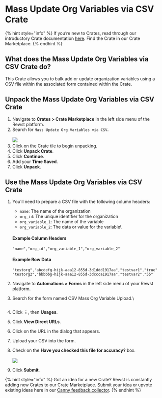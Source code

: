 # Mass Update Org Variables via CSV Crate

{% hint style="info" %}
If you’re new to Crates, read through our introductory Crate documentation [here](https://docs.rewst.help/prebuilt-automations/crates). Find the Crate in our Crate Marketplace.
{% endhint %}

## What does the Mass Update Org Variables via CSV Crate do?

This Crate allows you to bulk add or update organization variables using a CSV file within the associated form contained within the Crate.

## Unpack the Mass Update Org Variables via CSV Crate

1. Navigate to **Crates > Crate Marketplace** in the left side menu of the Rewst platform.
2. Search for `Mass Update Org Variables via CSV`**.**\
   \
   ![](<../../../.gitbook/assets/Screenshot 2025-04-28 at 1.15.23 PM.png>)
3. Click on the Crate tile to begin unpacking.
4. Click **Unpack Crate**.&#x20;
5. Click **Continue**.
6. Add your **Time Saved**.&#x20;
7. Click **Unpack**.

## Use the Mass Update Org Variables via CSV Crate

1.  You'll need to prepare a CSV file with the following column headers:

    * `name`: The name of the organization
    * `org_id`: The unique identifier for the organization
    * `org_variable_1`: The name of the variable
    * `org_variable_2`: The data or value for the variable\


    #### Example Column Headers

    ```
    "name","org_id","org_variable_1","org_variable_2"
    ```



    #### Example Row Data

    ```
    "testorg","abcdefg-hijk-aaa12-855d-3d1ddd1917aa","testvar1","true"
    "testorg2","bbbbbg-hijk-aaa12-855d-3dccca1917aa","testvar2","55"
    ```
2. Navigate to **Automations > Forms** in the left side menu of your Rewst platform.
3.  Search for the form named CSV Mass Org Variable Upload.\


    <figure><img src="../../../.gitbook/assets/Screenshot 2025-04-28 at 1.18.53 PM.png" alt=""><figcaption></figcaption></figure>
4. Click **⋮**, then **Usages**. &#x20;
5. Click **View Direct URLs**.
6. Click on the URL in the dialog that appears.
7. Upload your CSV into the form.
8. Check on the **Have you checked this file for accuracy?** box.\
   \
   ![](<../../../.gitbook/assets/Screenshot 2025-04-28 at 1.23.05 PM.png>)
9. Click **Submit**.

{% hint style="info" %}
Got an idea for a new Crate? Rewst is constantly adding new Crates to our Crate Marketplace. Submit your idea or upvote existing ideas here in our [Canny feedback collector](https://rewst.canny.io/crates).
{% endhint %}

